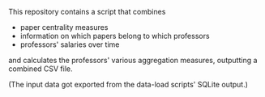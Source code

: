 This repository contains a script that combines

  * paper centrality measures
  * information on which papers belong to which professors
  * professors' salaries over time

and calculates the professors' various aggregation measures, outputting a combined CSV file.

(The input data got exported from the data-load scripts' SQLite output.)